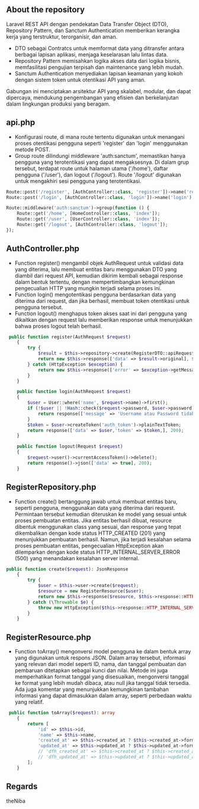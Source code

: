 ## About the repository

Laravel REST API dengan pendekatan Data Transfer Object (DTO), Repository Pattern, dan Sanctum Authentication memberikan kerangka kerja yang terstruktur, terorganisir, dan aman. 
- DTO sebagai Contratcs untuk memformat data yang ditransfer antara berbagai lapisan aplikasi, menjaga keselarasan lalu lintas data.
- Repository Pattern memisahkan logika akses data dari logika bisnis, memfasilitasi pengujian terpisah dan maintenance yang lebih mudah.
- Sanctum Authentication menyediakan lapisan keamanan yang kokoh dengan sistem token untuk otentikasi API yang aman.
  
Gabungan ini menciptakan arsitektur API yang skalabel, modular, dan dapat dipercaya, mendukung pengembangan yang efisien dan berkelanjutan dalam lingkungan produksi yang beragam.

## api.php

- Konfigurasi route, di mana route tertentu digunakan untuk menangani proses otentikasi pengguna seperti 'register' dan 'login' menggunakan metode POST. 
- Group route dilindungi middleware 'auth:sanctum', memastikan hanya pengguna yang terotentikasi yang dapat mengaksesnya. Di dalam grup tersebut, terdapat route untuk halaman utama ('/home'), daftar pengguna ('/user'), dan logout ('/logout'). Route '/logout' digunakan untuk mengakhiri sesi pengguna yang terotentikasi.
``` php
Route::post('/register', [AuthController::class, 'register'])->name('register');
Route::post('/login', [AuthController::class, 'login'])->name('login');

Route::middleware('auth:sanctum')->group(function () {
    Route::get('/home', [HomeController::class, 'index']);
    Route::get('/user', [UserController::class, 'index']);
    Route::get('/logout', [AuthController::class, 'logout']);
});
```
## AuthController.php

- Function register() mengambil objek AuthRequest untuk validasi data yang diterima, lalu membuat entitas baru menggunakan DTO yang diambil dari request API, kemudian dikirim kembali sebagai response dalam bentuk tertentu, dengan mempertimbangkan kemungkinan pengecualian HTTP yang mungkin terjadi selama proses ini.
- Function login() mengotentikasi pengguna berdasarkan data yang diterima dari request, dan jika berhasil, membuat token otentikasi untuk pengguna tersebut.
- Function logout() menghapus token akses saat ini dari pengguna yang dikaitkan dengan request lalu memberikan response untuk menunjukkan bahwa proses logout telah berhasil.
``` php
 public function register(AuthRequest $request)
    {
        try {
            $result = $this->repository->create(RegisterDTO::apiRequest($request));
            return new $this->response(['data' => $result->original], $result->getStatusCode());
        } catch (HttpException $exception) {
            return new $this->response(['error' => $exception->getMessage()], $exception->getStatusCode());
        }
    }

    public function login(AuthRequest $request)
    {
        $user = User::where('name', $request->name)->first();
        if (!$user || !Hash::check($request->password, $user->password)) {
            return response(['message' => 'Username atau Password tidak sesuai!'], 400);
        }
        $token = $user->createToken('auth_token')->plainTextToken;
        return response(['data' => $user,'token' => $token,], 200);
    }

    public function logout(Request $request)
    {
        $request->user()->currentAccessToken()->delete();
        return response()->json(['data' => true], 200);
    }
```
## RegisterRepository.php

- Function create() bertanggung jawab untuk membuat entitas baru, seperti pengguna, menggunakan data yang diterima dari request. Permintaan tersebut kemudian diteruskan ke model yang sesuai untuk proses pembuatan entitas. Jika entitas berhasil dibuat, resource dibentuk menggunakan class yang sesuai, dan response yang tepat dikembalikan dengan kode status HTTP_CREATED (201) yang menunjukkan pembuatan berhasil. Namun, jika terjadi kesalahan selama proses pembuatan entitas, pengecualian HttpException akan dilemparkan dengan kode status HTTP_INTERNAL_SERVER_ERROR (500) yang menandakan kesalahan server internal.
``` php
public function create($request): JsonResponse
    {
        try {
            $user = $this->user->create($request);
            $resource = new RegisterResource($user);
            return new $this->response($resource, $this->response::HTTP_CREATED);
        } catch (\Throwable $e) {
            throw new HttpException($this->response::HTTP_INTERNAL_SERVER_ERROR, 'Error server internal');
        }
    }
```
## RegisterResource.php
- Function toArray() mengonversi model pengguna ke dalam bentuk array yang digunakan untuk respons JSON. Dalam array tersebut, informasi yang relevan dari model seperti ID, nama, dan tanggal pembuatan dan pembaruan ditetapkan sebagai kunci dan nilai. Metode ini juga memperhatikan format tanggal yang disesuaikan, mengonversi tanggal ke format yang lebih mudah dibaca, atau null jika tanggal tidak tersedia. Ada juga komentar yang menunjukkan kemungkinan tambahan informasi yang dapat dimasukkan dalam array, seperti perbedaan waktu yang relatif.
``` php
 public function toArray($request): array
    {
        return [
            'id' => $this->id,
            'name' => $this->name,
            'created_at' => $this->created_at ? $this->created_at->format('d M Y H:i') : null,
            'updated_at' => $this->updated_at ? $this->updated_at->format('d M Y H:i') : null,
            // 'dfh_created_at' => $this->created_at ? $this->created_at->diffForHumans() : null,
            // 'dfh_updated_at' => $this->updated_at ? $this->updated_at->diffForHumans() : null,
        ];
    }
```
## Regards

theNiba
